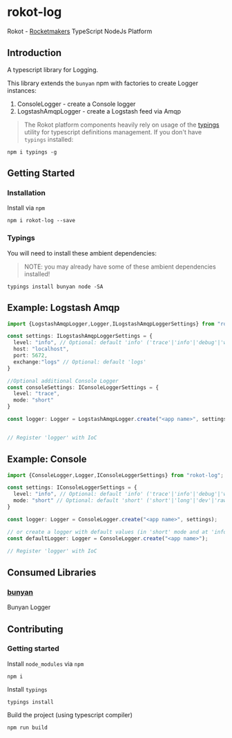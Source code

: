 # rokot-log

Rokot - [Rocketmakers](http://www.rocketmakers.com/) TypeScript NodeJs Platform

## Introduction

A typescript library for Logging.

This library extends the `bunyan` npm with factories to create Logger instances:

1. ConsoleLogger - create a Console logger
2. LogstashAmqpLogger - create a Logstash feed via Amqp


>The Rokot platform components heavily rely on usage of the [typings](https://github.com/typings/typings) utility for typescript definitions management.
If you don't have `typings` installed:
```
npm i typings -g
```

## Getting Started

### Installation
Install via `npm`
```
npm i rokot-log --save
```

### Typings

You will need to install these ambient dependencies:
>NOTE: you may already have some of these ambient dependencies installed!

```
typings install bunyan node -SA
```

## Example: Logstash Amqp

```typescript
import {LogstashAmqpLogger,Logger,ILogstashAmqpLoggerSettings} from "rokot-log";

const settings: ILogstashAmqpLoggerSettings = {
  level: "info", // Optional: default 'info' ('trace'|'info'|'debug'|'warn'|'error'|'fatal')
  host: "localhost",
  port: 5672,
  exchange:"logs" // Optional: default 'logs'
}

//Optional additional Console Logger
const consoleSettings: IConsoleLoggerSettings = {
  level: "trace",
  mode: "short"
}

const logger: Logger = LogstashAmqpLogger.create("<app name>", settings, consoleSettings);


// Register 'logger' with IoC
```

## Example: Console

```typescript
import {ConsoleLogger,Logger,IConsoleLoggerSettings} from "rokot-log";

const settings: IConsoleLoggerSettings = {
  level: "info", // Optional: default 'info' ('trace'|'info'|'debug'|'warn'|'error'|'fatal')
  mode: "short" // Optional: default 'short' ('short'|'long'|'dev'|'raw')
}

const logger: Logger = ConsoleLogger.create("<app name>", settings);

// or create a logger with default values (in 'short' mode and at 'info' level)
const defaultLogger: Logger = ConsoleLogger.create("<app name>");

// Register 'logger' with IoC
```



## Consumed Libraries

### [bunyan](https://github.com/trentm/node-bunyan)
Bunyan Logger


## Contributing

### Getting started

Install `node_modules` via `npm`
```
npm i
```

Install `typings`
```
typings install
```

Build the project (using typescript compiler)
```
npm run build
```
